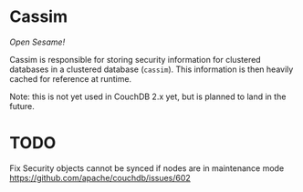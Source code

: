 # Cassim

*Open Sesame!*

Cassim is responsible for storing security information for clustered databases 
in a clustered database (``cassim``). This information is then heavily cached 
for reference at runtime.

Note: this is not yet used in CouchDB 2.x yet, but is planned to land in the future.

# TODO

Fix Security objects cannot be synced if nodes are in maintenance mode https://github.com/apache/couchdb/issues/602
